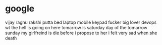 # google
vijay
raghu
rakshi
putta
bed
laptop
mobile
keypad
fucker
big lover
devops
wt the hell is going on here
tomarrow is saturday
day of the tomarrow sunday
my girlfreind is die before i propose to her
i felt very sad when she death
